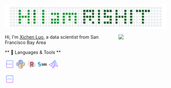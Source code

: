 

<a href="https://www.rishit.tech"><img src="https://github.com/Rishit-dagli/Rishit-dagli/blob/master/images/header_image.png" width="900"></a>
 
<img align='right' src='https://github.com/Rishit-dagli/Rishit-dagli/blob/master/images/octocat-anime.gif' width='150"'>

Hi, I'm [Xichen Luo](https://www.linkedin.com/in/luoxich01/), a data scientist from San Francisco Bay Area

** :robot: Languages & Tools **

<code><img height="30" src="https://github.com/luoxich01/images/blob/main/MySQL.png"></code>
<code><img height="30" src="https://github.com/luoxich01/images/blob/main/Python.png"></code>
<code><img height="30" src="https://github.com/luoxich01/images/blob/main/R.png"></code>
<code><img height="30" src="https://github.com/luoxich01/images/blob/main/SAS.png"></code>
<code><img height="30" src="https://github.com/luoxich01/images/blob/main/Matlab.png"></code>

<code><img height="30" src="https://github.com/luoxich01/images/blob/main/HTML.png"></code>


